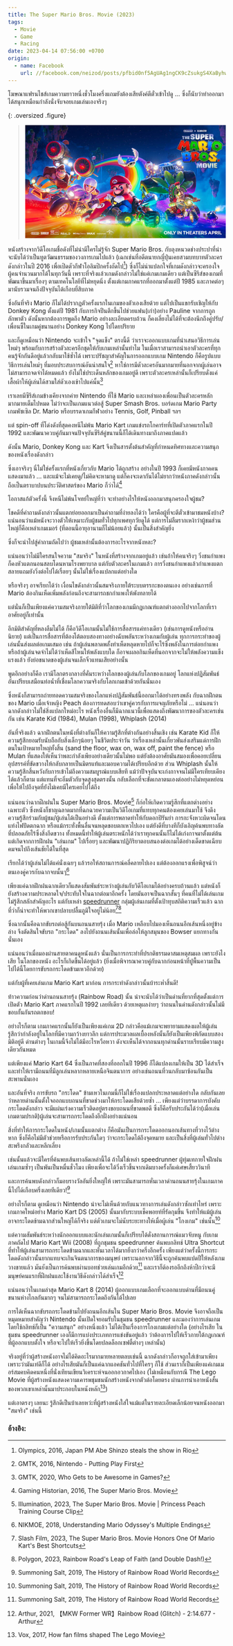```yaml
---
title: The Super Mario Bros. Movie (2023)
tags:
  - Movie
  - Game
  - Racing
date: 2023-04-14 07:56:00 +0700
origin:
  - name: Facebook
    url: //facebook.com/neizod/posts/pfbid0nf5AgUAg1ngCK9cZsukgS4XaByhwnwGwf1mxAEUQzxfPRCzdD6mxH9dnEc1rHAHQl
---
```


โฆษณาแฟรนไชส์เกมความยาวหนึ่งชั่วโมงครึ่งแถมยังต้องเสียตังค์ตีตั๋วเข้าไปดู ... ซึ่งก็นับว่าทำออกมาได้สนุกเหมือนกำลังนั่งจับจอยเกมเล่นเองจริงๆ

{: .oversized .figure}
> ![](/images/cover/super-mario-bros.jpg)

หนังสร้างจากวิดีโอเกมชื่อดังที่ไม่น่ามีใครไม่รู้จัก  Super Mario Bros. กับลุงหนวดช่างประปาที่น่าจะนับได้ว่าเป็นทูตวัฒนธรรมของวงการเกมไปแล้ว (เฉกเช่นที่อดีตนายกญี่ปุ่นเคยสวมบทบาทตัวละครดังกล่าวในปี 2016 เพื่อเปิดตัวกีฬาโอลิมปิกครั้งถัดไป[^1]) ซึ่งก็ไม่น่าแปลกใจที่เกมดังกล่าวจะครองใจผู้คนจำนวนมากได้ในทุกวันนี้ เพราะที่จริงแล้วเกมดังกล่าวไม่ใช่แค่เกมเกมเดียว แต่เป็นซีรีส์ของเกมที่พัฒนาขึ้นมาเรื่องๆ ตามเทคโนโลยีที่ไม่หยุดนิ่ง ตั้งแต่เกมภาคแรกที่ออกมาตั้งแต่ปี 1985 และภาคต่อๆ มานับรวมจนถึงปัจจุบันได้เกือบยี่สิบภาค

ซึ่งอันที่จริง Mario ก็ไม่ได้ปรากฏตัวครั้งแรกในเกมของตัวเองเสียด้วย แต่ไปเป็นแขกรับเชิญให้กับ Donkey Kong ตั้งแต่ปี 1981 กับภารกิจปีนตึกขึ้นไปช่วยแฟน(เก่า)อย่าง Pauline จากการถูกลักพาตัว ดังนั้นหากต้องการพูดถึง Mario อย่างละเอียดครบถ้วน ก็คงเลี่ยงไม่ได้ที่จะต้องนึกถึงคู่ปรับ/เพื่อนซี้ในเกมคู่ขนานอย่าง Donkey Kong ไปโดยปริยาย

และก็ดูเหมือนว่า Nintendo จะเข้าใจ "จุดแข็ง" ตรงนี้ดี ว่าเราจะออกแบบเกมที่นำเสนอวิธีการเล่นใหม่ๆ พร้อมกับการสร้างตัวละครอีกชุดให้กับเกมเหล่านั้นทำไม ในเมื่อเราสามารถนำเอาตัวละครที่ทุกคนรู้จักกันดีอยู่แล้วกลับมาใช้ซ้ำได้ เพราะปรัชญาสำคัญในการออกแบบเกม Nintendo ก็คือรูปแบบวิธีการเล่นใหม่ๆ ที่มอบประสบการณ์อันน่าสนใจ[^2] หาใช่การมีตัวละครอันมากมายที่นอกจากผู้เล่นอาจไม่สามารถจดจำได้หมดแล้ว ยังไม่ใช่ประเด็นหลักของเกมอยู่ดี เพราะตัวละครเหล่านั้นก็เปรียบดั่งแค่เสื้อผ้าให้ผู้เล่นได้สวมใส่ตัวเองเข้าไปแค่นั้น[^3]

เราเลยมีซีรีส์เกมข้างเคียงจากค่าย Nintendo ที่ใช้ Mario และเหล่าผองเพื่อนเป็นตัวละครหลักมากมายเต็มไปหมด ไม่ว่าจะเป็นเกมแนวต่อสู้ Super Smash Bros. บอร์ดเกม Mario Party เกมพัซเซิล Dr. Mario หรือบรรดาเกมกีฬาอย่าง Tennis, Golf, Pinball ฯลฯ

แต่ spin-off ที่โด่งดังที่สุดคงหนีไม่พ้น Mario Kart เกมแข่งรถโกคาร์ทที่เปิดตัวภาคแรกในปี 1992 และพัฒนาควบคู่กันมาจนปัจจุบันซีรีส์คู่ขนานนี้ก็ได้เดินทางมาถึงภาคแปดแล้ว

ดังนั้น Mario, Donkey Kong และ Kart จึงเป็นสารตั้งต้นสำคัญที่กำหนดทิศทางและความสนุกของหนังเรื่องดังกล่าว

ซึ่งเอาจริงๆ นี่ไม่ใช่ครั้งแรกที่หนังเกี่ยวกับ Mario ได้ถูกสร้าง อย่างในปี 1993 ก็เคยมีหนังภาคคนแสดงมาแล้ว ... และแม้จะไม่เคยดู/ไม่คิดจะหามาดู แต่ก็คงจะเดากันได้ไม่ยากว่าหนังภาคดังกล่าวนั้นถือเป็นตราบาปบนประวัติศาสตร์ของ Mario ก็ว่าได้[^4]

โอกาสแก้ตัวครั้งนี้ จึงหนีไม่พ้นโจทย์ใหญ่ที่ว่า จะทำอย่างไรให้หนังออกมาสนุกครองใจผู้ชม?

โชคดีที่คำถามดังกล่าวนั้นแตกย่อยออกมาเป็นคำถามที่ง่ายลงได้ว่า ใครคือผู้ที่จะตีตั๋วเข้ามาชมหนังบ้าง? แน่นอนว่าแม้หนังจะวางตัวให้เหมาะกับผู้ชมทั่วไปทุกเพศทุกวัยดูได้ แต่การไม่ลืมรากเหง้าว่าผู้ชมส่วนใหญ่ก็คือเหล่าเกมเมอร์ (ที่ตอนนี้อายุอานามก็ไม่น้อยแล้ว) นั้นเป็นสิ่งสำคัญยิ่ง

ซึ่งก็จะนำไปสู่คำถามถัดไปว่า ผู้ชมเหล่านั้นต้องการอะไรจากหนังหละ?

แน่นอนว่าไม่มีใครสนใจความ "สมจริง" ในหนังที่สร้างจากเกมอยู่แล้ว เช่นถ้าให้คนจริงๆ วิ่งชนกำแพงก็คงหัวแตกนอนสลบโดนหามโรงพยาบาล แต่กับตัวละครในเกมแล้ว การวิ่งชนกำแพงแล้วกำแพงแตกสลายแถมยังวิ่งต่อไปได้เรื่อยๆ นั้นไม่ใช่เรื่องแปลกแต่อย่างใด

หรือจริงๆ อาจเรียกได้ว่า เงื่อนไขดังกล่าวนั้นสมจริงภายใต้ระบบตรรกะของตนเอง อย่างเช่นการที่ Mario ต้องกินเห็ดเพิ่มพลังก่อนถึงจะสามารถชกกำแพงให้พังทลายได้

แต่นั่นก็เป็นเพียงแค่ความสมจริงภายใต้มิติที่ว่าโลกของเกมมีกฏเกณฑ์แตกต่างออกไปจากโลกที่เราอาศัยอยู่ก็เท่านั้น

อีกมิติสำคัญที่หลงลืมไม่ได้ ก็คือวิดีโอเกมนั้นไม่ใช้การสื่อสารแค่ทางเดียว (เช่นการดูหนังหรืออ่านนิยาย) แต่เป็นการสื่อสารที่ต้องโต้ตอบสองทางอย่างฉับพลันระหว่างเกมกับผู้เล่น ทุกการกระทำของผู้เล่นนั้นส่งผลต่อเกมเสมอ เช่น ถ้าผู้เล่นพลาดพลั้งทำเห็ดหลุดหายไปก็จะไร้ซึ่งพลังในการต่อยกำแพง หรือถ้าผู้เล่นจดจำไม่ได้ว่าเห็ดสีไหนให้พลังแบบใด ก็อาจเผลอกินเห็ดที่นอกจากจะไม่ให้พลังความแข็งแรงแล้ว ยังย่อขนาดของผู้เล่นจนเล็กจิ๋วแทนเสียอย่างนั้น

พูดอีกอย่างก็คือ เรามีโลกตรงกลางที่คั่นระหว่างโลกของผู้เล่นกับโลกของเกมอยู่ โลกแห่งปฏิสัมพันธ์อันเปรียบเสมือนท่อน้ำที่เชื่อมโลกความจริงกับโลกเกมเข้าด้วยกันนั่นเอง

ซึ่งหนังก็สามารถถ่ายทอดความสมจริงของโลกแห่งปฏิสัมพันธ์นี้ออกมาได้อย่างทรงพลัง กับฉากฝึกตนของ Mario เมื่อเจ้าหญิง Peach ต้องการทดสอบว่าเขาคู่ควรกับการผจญภัยหรือไม่ ... แน่นอนว่าฉากดังกล่าวไม่ใช่สิ่งแปลกใหม่อะไร หนังเรื่องอื่นก็มีฉากแนวนี้เพื่อแสดงถึงพัฒนาการของตัวละครเช่นกัน เช่น Karate Kid (1984), Mulan (1998), Whiplash (2014)

อันที่จริงแล้ว ฉากฝึกตนในหนังที่ต่างกันก็ให้ความรู้สึกที่ต่างกันอย่างสิ้นเชิง เช่น Karate Kid ก็ให้ความรู้สึกยอมรับนับถือกับสิ่งเล็กๆน้อยๆ ในชีวิตประจำวัน ว่าเรื่องเหล่านั้นเกี่ยวพันส่งเสริมแด่การฝึกตนในเป้าหมายใหญ่ทั้งสิ้น (sand the floor, wax on, wax off, paint the fence) หรือ Mulan ที่แสดงให้เห็นว่าพละกำลังเพียงอย่างเดียวนั้นไม่พอ แต่ยังต้องอาศัยมันสมองเพื่อคอยเปลี่ยนอุปสรรค์ที่ขัดขวางให้กลับกลายเป็นมิตรแท้และมอบความได้เปรียบอีกด้วย ส่วน Whiplash นั้นให้ความรู้สึกสิ้นหวังกับการเข้าไม่ถึงความสมบูรณ์แบบเสียที แม้ว่าปัจจุบันจะเก่งกาจจนไม่มีใครเทียบเคียงได้แล้วก็ตาม แต่แทนที่จะอิ่มตัวกับจุดสูงสุดตรงนั้น กลับเลือกที่จะขัดเกลาตนเองต่ออย่างไม่หยุดหย่อนเพื่อให้ไปถึงจุดที่ยังไม่เคยมีใครเคยไปได้ถึง

แน่นอนว่าฉากฝึกฝนใน Super Mario Bros. Movie[^5] ก็ก่อให้เกิดความรู้สึกที่แตกต่างอย่างเฉพาะตัว ซึ่งหนังก็ชาญฉลาดมากที่ฉกฉวยความเป็นวิดีโอเกมที่แทบทุกคนต้องเคยเล่นมาใช้ จึงดึงความรู้สึกร่วมกับผู้ชม/ผู้เล่นได้เป็นอย่างดี ตั้งแต่การพลาดท่าให้กับดอกปิรันย่า การกะจังหวะผิดจนโดนแท่งไฟปัดตกฉาก หรือแม้กระทั่งพื้นลื่นจนหลุดขอบตกเหวไปเอง แต่ยังดีที่บางทีก็บังเอิญค้นพบทางลัดที่ปลอดภัยไร้ซึ่งสิ่งกีดขวาง ทั้งหมดนี้ทำให้ผู้เล่นตระหนักได้ว่าเราทุกคนนั้นก็ไม่ได้เก่งกาจมาตั้งแต่ต้น แต่เกิดจากการฝึกฝน "เล่นเกม" ไปเรื่อยๆ และพัฒนาปฏิกิริยาตอบสนองต่อเกมได้อย่างเด็ดขาดเฉียบคมจนไปถึงเส้นชัยได้ในที่สุด

เรียกได้ว่าผู้เล่นไม่ได้แค่นั่งเฉยๆ แล้วรอให้สถานการณ์คลี่คลายไปเอง แต่ต้องออกแรงเพื่อพิสูจน์ว่าตนเองคู่ควรกับฉากจบนั้นๆ[^6]

เพียงแค่ฉากฝึกฝนฉากเดียวก็แสดงสัมพันธ์ระหว่างผู้เล่นกับวิดีโอเกมได้อย่างครบถ้วนแล้ว แต่หนังก็ยังสร้างความประหลาดใจ/ประทับใจในฉากต่อมาอีกครั้ง โดยมันอาจเป็นฉากสั้นๆ ที่คนที่ไม่ได้เล่นเกมไม่รู้สึกสลักสำคัญอะไร แต่กับเหล่า [speedrunner][] กลุ่มผู้เล่นเกมที่ตั้งเป้าทุบสถิติความเร็วแล้ว ฉากที่ว่าก็น่าจะทำให้พวกเขาปลาบปลื้มภูมิใจอยู่ไม่น้อย[^7][^8]

ซึ่งฉากนั้นคือฉากขับรถต่อสู้กันบนถนนสายรุ้ง เมื่อ Mario เหลือบไปมองเห็นถนนอีกเส้นหนึ่งอยู่ข้างล่าง จึงตัดสินใจขับรถ "กระโดด" ลงไปยังถนนเส้นนั้นเพื่อล่อให้ลูกสมุนของ Bowser แยกทางกันนั่นเอง

แน่นอนว่าเมื่อมองผ่านสายตาคนดูหนังแล้ว นั่นเป็นการกระทำที่ปรกติธรรมดาสมเหตุสมผล เพราะยังไงเสีย ในโลกของหนัง อะไรก็เกิดขึ้นได้อยู่แล้ว (ยิ่งเมื่อพิจารณาควบคู่กับฉากก่อนหน้าที่ปูพื้นความเป็นไปได้นี้โดยการขับรถกระโดดข้ามเหวอีกด้วย)

แต่กับผู้ที่เคยเล่นเกม Mario Kart มาก่อน การกระทำดังกล่าวนั้นบ้าระห่ำสิ้นดี!

ท้าวความก่อนว่าด่านถนนสายรุ้ง (Rainbow Road) นั้น น่าจะนับได้ว่าเป็นด่านที่ยากที่สุดตั้งแต่การเปิดตัว Mario Kart ภาคแรกในปี 1992 เลยทีเดียว ด้วยเหตุผลง่ายๆ ว่าถนนในด่านดังกล่าวนั้นไม่มีขอบกั้นกันรถตกขอบ!

อย่างไรก็ตาม เกมภาคแรกนั้นก็ยังเป็นเพียงแค่เกม 2D กล่าวคือแม้เกมจะพยายามแสดงผลให้ผู้เล่นรู้สึกว่ากำลังอยู่ในโลกที่มีความกว้างยาวลึก แต่การประมวลผลเบื้องหลังนั้นก็ยังเป็นเพียงพิกัดแบบสองมิติอยู่ดี ด่านต่างๆ ในเกมนี้จึงไม่ได้มีอะไรหวือหวา ดังจะเห็นได้จากถนนทุกด่านนั้นราบเรียบมีความสูงเดียวกันหมด

แต่เพียงแค่ Mario Kart 64 ซึ่งเป็นภาคที่สองที่ออกในปี 1996 ก็ได้แปลงเกมให้เป็น 3D ได้สำเร็จ และทำให้เรามีถนนที่มีลูกเล่นหลากหลายเหนือจินตนาการ อย่างเช่นถนนที่วนกลับมาซ้อนกันเป็นสะพานนั่นเอง

และอันที่จริง การขับรถ "กระโดด" ข้ามเหวในเกมนี้ก็ไม่ใช่เรื่องแปลกประหลาดแต่อย่างใด กลับกันเลยว่าหลายด่านนั้นตั้งใจออกแบบถนนที่ขาดช่วงมาให้กระโดดเสียด้วยซ้ำ ... เพียงแต่ว่าบรรดาการบังคับกระโดดดังกล่าว จะมีแผ่นเร่งความเร็วติดอยู่ตรงขอบถนนที่ขาดพอดี ซึ่งก็คือรับประกันได้ว่า(เมื่อเล่นเกมตามปรกติ)ผู้เล่นจะสามารถกระโดดถึงอีกฝั่งอย่างแน่นอน

สิ่งที่ทำให้การกระโดดในหนัง/เกมนั้นแตกต่าง ก็คือมันเป็นการกระโดดออกนอกเส้นทางที่วางไว้ต่างหาก ซึ่งก็คือไม่มีตัวช่วยหรือการรับประกันใดๆ ว่าจะกระโดดได้ถึงจุดหมาย และเป็นสิ่งที่ผู้เล่นทั่วไปต่างสะพรึงกลัวและหลีกเลี่ยง

เช่นนั้นแล้วจะมีใครที่ค้นพบเส้นทางลัดเหล่านี้ได้ ถ้าไม่ใช่เหล่า speedrunner ผู้ทุ่มเทกายใจฝึกฝนเล่นเกมซ้ำๆ เป็นพันเป็นหมื่นชั่วโมง เพียงเพื่อจะได้วิ่งเร็วขึ้นจากเดิมบางครั้งก็แค่เศษเสี้ยววินาที

และการค้นพบดังกล่าวก็มอบรางวัลอันยิ่งใหญ่ให้ เพราะมันสามารถหั่นเวลาด่านถนนสายรุ้งในเกมภาคนี้ไปได้เกือบครึ่งเลยทีเดียว![^9]

อย่างไรก็ตาม ดูเหมือนว่า Nintendo น่าจะไม่เห็นด้วยกับแนวทางการเล่นดังกล่าวซักเท่าไหร่ เพราะเกมภาคใหม่อย่าง Mario Kart DS (2005) นั้นมากับระบบเช็คพอยท์ที่รัดกุมขึ้น จึงทำให้แม้ผู้เล่นอาจกระโดดข้ามฉากส่วนใหญ่ได้ก็จริง แต่ตัวเกมจะไม่นับระยะทางให้เมื่อผู้เล่น "โกงเกม" เช่นนั้น[^9]

แต่ความสัมพันธ์ระหว่างนักออกแบบและนักเล่นเกมนั้นก็เปรียบได้ดั่งสถานการณ์แมวจับหนู กับเกมภาคถัดไป Mario Kart Wii (2008) ที่ถูกชุมชน speedrunner ค้นพบกลิทช์ Ultra Shortcut ที่ทำให้ผู้เล่นสามารถกระโดดข้ามฉากและหั่นเวลาได้มากยิ่งกว่าครึ่งอีกครั้ง เพียงแต่ว่าครั้งนี้การกระโดดดังกล่าวนั้นยากแทบจะเกินจินตนาการของมนุษย์ เพราะนอกจากวิธีนี้จะถูกค้นพบแปดปีให้หลังเกมวางขายแล้ว มันยังเป็นการค้นพบผ่านบอทช่วยเล่นเกมอีกด้วย[^9] และเราก็ต้องรออีกถึงห้าปีกว่าจะมีมนุษย์คนแรกที่ฝึกฝนและใช้งานวิธีดังกล่าวได้สำเร็จ[^10]

แน่นอนว่าในเกมล่าสุด Mario Kart 8 (2014) ผู้ออกแบบเกมเลือกที่จะออกแบบด่านที่มีถนนคู่ขนานห่างไกลกันมากๆ จนไม่สามารถกระโดดถึงกันได้ไปเลย

การได้เห็นฉากขับรถกระโดดข้ามไปยังถนนอีกเส้นใน Super Mario Bros. Movie จึงอาจถือเป็นหมุดหมายสำคัญว่า Nintendo นั้นเปิดใจยอมรับในชุมชน speedrunner และมองว่าการเล่นเกมโดยใช้กลิทช์ก็เป็น "ความสนุก" อย่างหนึ่งแล้ว ไม่ได้เป็นเรื่องการโกงเกมแต่อย่างใด (อย่างไรเสีย ในชุมชน speedrunner เองก็มีการแบ่งประเภทการแข่งขันอยู่แล้ว ว่าต้องการไปให้เร็วภายใต้กฎเกณฑ์ที่ผู้ออกแบบตั้งใจ หรือจะไปให้เร็วยิ่งขึ้นโดยปลดล็อกเซฟตี้ต่างๆ เหล่านั้น)

จริงอยู่ที่ว่าผู้สร้างหนังอาจไม่ได้คิดอะไรมากมายหลายตลบเช่นนี้ ฉากดังกล่าวก็อาจถูกใส่เข้ามาเพียงเพราะว่ามันเท่ดีก็ได้ อย่างไรเสียมันก็เป็นแค่ฉากแอคชันทั่วไปที่ใครๆ ก็ใช้ ส่วนเราก็เป็นเพียงแค่เกมเมอร์สมคบคิดคนหนึ่งที่นั่งเทียนเขียนวิเคราะห์จนออกอวกาศไปเอง (ไม่เหมือนกับกรณี The Lego Movie ที่ผู้สร้างหนังแสดงความเคารพชุมชนนักสร้างหนังจากตัวต่อโดยตรง ผ่านการนำเอาหนังสั้นของพวกเขาเหล่านั้นมาประกอบในหนังหลัก[^11])

แต่เอาตรงๆ เลยนะ รู้สึกดีเป็นบ้าเลยหว่ะที่ผู้สร้างหนังใส่ใจแม้แต่ในรายละเอียดเล็กน้อยจนหนังออกมา "สมจริง" เช่นนี้


### อ้างอิง:

[^1]: Olympics, 2016, Japan PM Abe Shinzo steals the show in Rio
[^2]: GMTK, 2016, Nintendo - Putting Play First
[^3]: GMTK, 2020, Who Gets to be Awesome in Games?
[^4]: Gaming Historian, 2016, The Super Mario Bros. Movie
[^5]: Illumination, 2023, The Super Mario Bros. Movie \| Princess Peach Training Course Clip
[^6]: NIKMOE, 2018, Understanding Mario Odyssey's Multiple Endings
[^7]: Slash Film, 2023, The Super Mario Bros. Movie Honors One Of Mario Kart's Best Shortcuts
[^8]: Polygon, 2023, Rainbow Road's Leap of Faith (and Double Dash!)
[^9]: Summoning Salt, 2019, The History of Rainbow Road World Records
[^10]: Arthur, 2021, 【MKW Former WR】Rainbow Road (Glitch) - 2:14.677 - Arthur
[^11]: Vox, 2017, How fan films shaped The Lego Movie



[speedrunner]: //en.wikipedia.org/wiki/Speedrunning